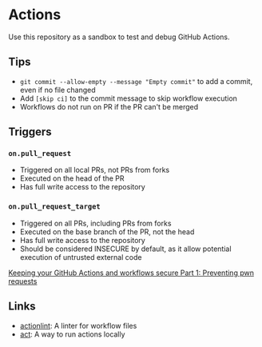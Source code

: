 # Actions

Use this repository as a sandbox to test and debug GitHub Actions.

## Tips

- `git commit --allow-empty --message "Empty commit"` to add a commit, even if
  no file changed
- Add `[skip ci]` to the commit message to skip workflow execution
- Workflows do not run on PR if the PR can't be merged

## Triggers

### `on.pull_request`

- Triggered on all local PRs, not PRs from forks
- Executed on the head of the PR
- Has full write access to the repository

### `on.pull_request_target`

- Triggered on all PRs, including PRs from forks
- Executed on the base branch of the PR, not the head
- Has full write access to the repository
- Should be considered INSECURE by default, as it allow potential execution of
  untrusted external code

[Keeping your GitHub Actions and workflows secure Part 1: Preventing pwn
requests](https://securitylab.github.com/research/github-actions-preventing-pwn-requests/)

## Links

- [actionlint](https://github.com/rhysd/actionlint): A linter for workflow files
- [act](https://github.com/nektos/act): A way to run actions locally
